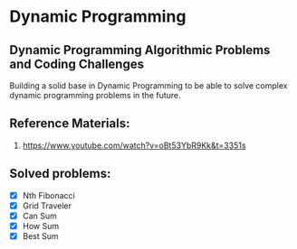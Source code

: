 # Dynamic Programming

## Dynamic Programming Algorithmic Problems and Coding Challenges

Building a solid base in Dynamic Programming to be able to solve complex dynamic programming problems in the future.

## Reference Materials:

1. https://www.youtube.com/watch?v=oBt53YbR9Kk&t=3351s

## Solved problems:
- [x] Nth Fibonacci 
- [x] Grid Traveler
- [x] Can Sum
- [x] How Sum
- [x] Best Sum